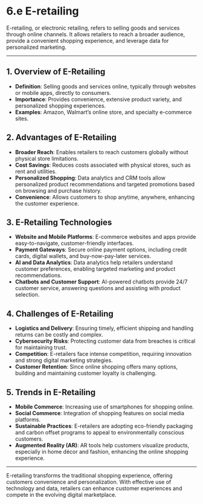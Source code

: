 # 6.e E-retailing

E-retailing, or electronic retailing, refers to selling goods and services through online channels. It allows retailers to reach a broader audience, provide a convenient shopping experience, and leverage data for personalized marketing.

---

## 1. **Overview of E-Retailing**
   - **Definition**: Selling goods and services online, typically through websites or mobile apps, directly to consumers.
   - **Importance**: Provides convenience, extensive product variety, and personalized shopping experiences.
   - **Examples**: Amazon, Walmart’s online store, and specialty e-commerce sites.

## 2. **Advantages of E-Retailing**
   - **Broader Reach**: Enables retailers to reach customers globally without physical store limitations.
   - **Cost Savings**: Reduces costs associated with physical stores, such as rent and utilities.
   - **Personalized Shopping**: Data analytics and CRM tools allow personalized product recommendations and targeted promotions based on browsing and purchase history.
   - **Convenience**: Allows customers to shop anytime, anywhere, enhancing the customer experience.

## 3. **E-Retailing Technologies**
   - **Website and Mobile Platforms**: E-commerce websites and apps provide easy-to-navigate, customer-friendly interfaces.
   - **Payment Gateways**: Secure online payment options, including credit cards, digital wallets, and buy-now-pay-later services.
   - **AI and Data Analytics**: Data analytics help retailers understand customer preferences, enabling targeted marketing and product recommendations.
   - **Chatbots and Customer Support**: AI-powered chatbots provide 24/7 customer service, answering questions and assisting with product selection.

## 4. **Challenges of E-Retailing**
   - **Logistics and Delivery**: Ensuring timely, efficient shipping and handling returns can be costly and complex.
   - **Cybersecurity Risks**: Protecting customer data from breaches is critical for maintaining trust.
   - **Competition**: E-retailers face intense competition, requiring innovation and strong digital marketing strategies.
   - **Customer Retention**: Since online shopping offers many options, building and maintaining customer loyalty is challenging.

## 5. **Trends in E-Retailing**
   - **Mobile Commerce**: Increasing use of smartphones for shopping online.
   - **Social Commerce**: Integration of shopping features on social media platforms.
   - **Sustainable Practices**: E-retailers are adopting eco-friendly packaging and carbon offset programs to appeal to environmentally conscious customers.
   - **Augmented Reality (AR)**: AR tools help customers visualize products, especially in home décor and fashion, enhancing the online shopping experience.

---

E-retailing transforms the traditional shopping experience, offering customers convenience and personalization. With effective use of technology and data, retailers can enhance customer experiences and compete in the evolving digital marketplace.
